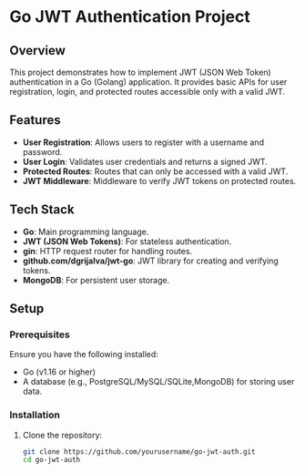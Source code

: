# Go JWT Authentication Project

## Overview

This project demonstrates how to implement JWT (JSON Web Token) authentication in a Go (Golang) application. It provides basic APIs for user registration, login, and protected routes accessible only with a valid JWT.

## Features

- **User Registration**: Allows users to register with a username and password.
- **User Login**: Validates user credentials and returns a signed JWT.
- **Protected Routes**: Routes that can only be accessed with a valid JWT.
- **JWT Middleware**: Middleware to verify JWT tokens on protected routes.

## Tech Stack

- **Go**: Main programming language.
- **JWT (JSON Web Tokens)**: For stateless authentication.
- **gin**: HTTP request router for handling routes.
- **github.com/dgrijalva/jwt-go**: JWT library for creating and verifying tokens.
- **MongoDB**: For persistent user storage.

## Setup

### Prerequisites

Ensure you have the following installed:

- Go (v1.16 or higher)
- A database (e.g., PostgreSQL/MySQL/SQLite,MongoDB) for storing user data.

### Installation

1. Clone the repository:
   ```bash
   git clone https://github.com/yourusername/go-jwt-auth.git
   cd go-jwt-auth
